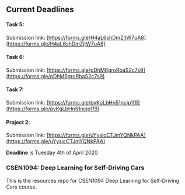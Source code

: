 ## Current Deadlines

#### **Task 5**:

Submission link: [https://forms.gle/H4aL6shDmZjtW7uA8](https://forms.gle/H4aL6shDmZjtW7uA8)

#### **Task 6**:

Submission link: [https://forms.gle/pDhM6groRbaS2c7s9](https://forms.gle/pDhM6groRbaS2c7s9)

#### **Task 7**:

Submission link: [https://forms.gle/pvKgLbHn51ncip1f9](https://forms.gle/pvKgLbHn51ncip1f9)

#### **Project 2**:

Submission link: [https://forms.gle/uYysicCTJmYQNkPAA](https://forms.gle/uYysicCTJmYQNkPAA)

**Deadline** is Tuesday 4th of April 2020

### CSEN1094: Deep Learning for Self-Driving Cars
This is the resources repo for CSEN1094 Deep Learning for Self-Driving Cars course.
